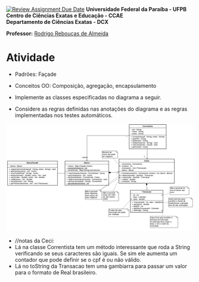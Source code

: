 [![Review Assignment Due Date](https://classroom.github.com/assets/deadline-readme-button-24ddc0f5d75046c5622901739e7c5dd533143b0c8e959d652212380cedb1ea36.svg)](https://classroom.github.com/a/m_2IlfVT)
**Universidade Federal da Paraíba - UFPB** \
**Centro de Ciências Exatas e Educação - CCAE** \
**Departamento de Ciências Exatas - DCX**

**Professor:** [Rodrigo Rebouças de Almeida](http://rodrigor.dcx.ufpb.br)

# Atividade

* Padrões: Façade
* Conceitos OO: Composição, agregação, encapsulamento


* Implemente as classes especificadas no diagrama a seguir.
* Considere as regras definidas nas anotações do diagrama e as regras implementadas nos testes automáticos.


![diagrama](diagramaBanco.png)

* //notas da Ceci:
* Lá na classe Correntista tem um método interessante que roda a String verificando se seus caracteres são iguais. Se sim ele aumenta um contador que pode definir se o cpf é ou não válido.
* Lá no toString da Transacao tem uma gambiarra para passar um valor para o formato de Real brasileiro.
